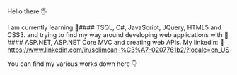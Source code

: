 Hello there 🖐️

I am currently learning 
💬#### TSQL, C#, JavaScript, JQuery, HTML5 and CSS3. 
and trying to find my way around developing web applications with 
💬#### ASP.NET, ASP.NET Core MVC and creating web APIs. 
My linkedin: 
💬https://www.linkedin.com/in/selimcan-%C3%A7-0207761b2/?locale=en_US

You can find my various works down here 👇



<!--
**tbhDemir/tbhDemir** is a ✨ _special_ ✨ repository because its `README.md` (this file) appears on your GitHub profile.

Here are some ideas to get you started:

- 🔭 I’m currently working on ...
- 🌱 I’m currently learning ...
- 👯 I’m looking to collaborate on ...
- 🤔 I’m looking for help with ...
- 💬 Ask me about ...
- 📫 How to reach me: ...
- 😄 Pronouns: ...
- ⚡ Fun fact: ...
-->
